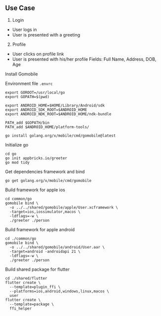 ## Use Case

1. Login
* User logs in
* User is presented with a greeting

2. Profile
* User clicks on profile link
* User is presented with his/her profile
   Fields: Full Name, Address, DOB, Age


Install Gomobile

Environment file `.envrc`
```
export GOROOT=/usr/local/go
export GOPATH=$(pwd)

export ANDROID_HOME=$HOME/Library/Android/sdk
export ANDROID_SDK_ROOT=$ANDROID_HOME
export ANDROID_NDK_ROOT=$ANDROID_HOME/ndk-bundle

PATH_add $GOPATH/bin
PATH_add $ANDROID_HOME/platform-tools/
```

```
go install golang.org/x/mobile/cmd/gomobile@latest
```

Initialize go
```
cd go
go init appbricks.io/greeter
go mod tidy
```

Get dependencies framework and bind
```
go get golang.org/x/mobile/cmd/gomobile
```

Build framework for apple ios
```
cd common/go
gomobile bind \
  -o ../../shared/gomobile/apple/User.xcframework \
  -target=ios,iossimulator,macos \
  -ldflags=-w \
  ./greeter ./person
```

Build framework for apple android
```
cd ./common/go
gomobile bind \
  -o ../../shared/gomobile/android/User.aar \
  -target=android -androidapi 21 \
  -ldflags=-w \
  ./greeter ./person
```

Build shared package for flutter
```
cd ./shared/flutter
flutter create \
  --template=plugin_ffi \
  --platforms=ios,android,windows,linux,macos \
  user
flutter create \
  --template=package \
  ffi_helper
```
